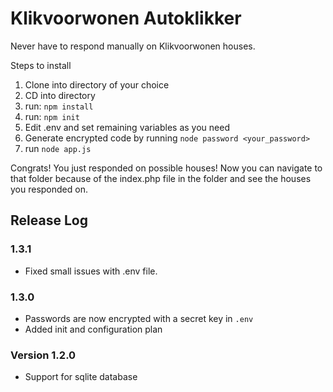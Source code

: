# Klikvoorwonen Autoklikker
Never have to respond manually on Klikvoorwonen houses.

Steps to install
1. Clone into directory of your choice
2. CD into directory
3. run: `npm install`
5. run: `npm init`
6. Edit .env and set remaining variables as you need
7. Generate encrypted code by running `node password <your_password>`
7. run `node app.js`

Congrats! You just responded on possible houses!
Now you can navigate to that folder because of the index.php file in the folder and see the houses you responded on.


## Release Log
### 1.3.1
- Fixed small issues with .env file.

### 1.3.0
- Passwords are now encrypted with a secret key in `.env`
- Added init and configuration plan

### Version 1.2.0 
- Support for sqlite database